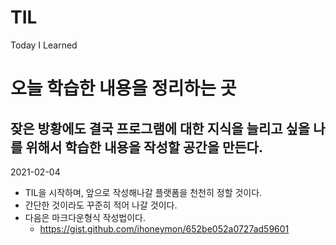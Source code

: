# TIL
Today I Learned
# 오늘 학습한 내용을 정리하는 곳
## 잦은 방황에도 결국 프로그램에 대한 지식을 늘리고 싶을 나를 위해서 학습한 내용을 작성할 공간을 만든다.

2021-02-04
* TIL을 시작하며, 앞으로 작성해나갈 플랫폼을 천천히 정할 것이다.
* 간단한 것이라도 꾸준히 적어 나갈 것이다.
* 다음은 마크다운형식 작성법이다.
  - https://gist.github.com/ihoneymon/652be052a0727ad59601
